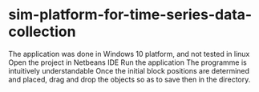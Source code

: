 # sim-platform-for-time-series-data-collection

The application was done in Windows 10 platform, and not tested in linux
Open the project in Netbeans IDE
Run the application
The programme is intuitively understandable
Once the initial block positions are determined and placed, drag and drop the objects so as to save then in the directory.
